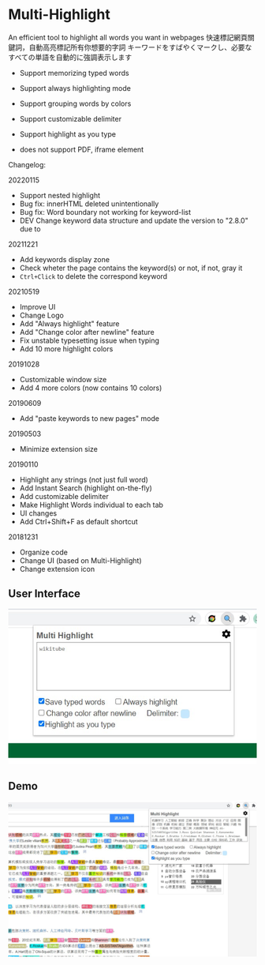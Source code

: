 # Multi-Highlight


An efficient tool to highlight all words you want in webpages
快速標記網頁關鍵詞，自動高亮標記所有你想要的字詞
キーワードをすばやくマークし、必要なすべての単語を自動的に強調表示します

* Support memorizing typed words
* Support always highlighting mode
* Support grouping words by colors
* Support customizable delimiter
* Support highlight as you type

* does not support PDF, iframe element


Changelog:

20220115
* Support nested highlight
* Bug fix: innerHTML deleted unintentionally
* Bug fix: Word boundary not working for keyword-list
* <tag>DEV</tag> Change keyword data structure and update the version to "2.8.0" due to 

20211221
* Add keywords display zone
* Check wheter the page contains the keyword(s) or not, if not, gray it
* `Ctrl+Click` to delete the correspond keyword

20210519
* Improve UI
* Change Logo
* Add "Always highlight" feature
* Add "Change color after newline" feature
* Fix unstable typesetting issue when typing
* Add 10 more highlight colors

20191028
* Customizable window size
* Add 4 more colors (now contains 10 colors)

20190609
* Add "paste keywords to new pages" mode

20190503
* Minimize extension size

20190110
* Highlight any strings (not just full word)
* Add Instant Search (highlight on-the-fly)
* Add customizable delimiter
* Make Highlight Words individual to each tab
* UI changes
* Add Ctrl+Shift+F as default shortcut

20181231
* Organize code
* Change UI (based on Multi-Highlight)
* Change extension icon





## User Interface  
![UI1](./src/img/20210519_screenshot1.jpg)  

## Demo  
![demo1](./src/img/20210519_screenshot3.jpg)  
